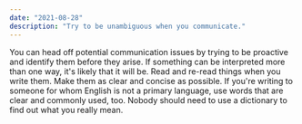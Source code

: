 ```yaml
---
date: "2021-08-28"
description: "Try to be unambiguous when you communicate."
---
```


You can head off potential communication issues by trying to be proactive and identify them before they arise. If something can be interpreted more than one way, it's likely that it will be. Read and re-read things when you write them. Make them as clear and concise as possible. If you're writing to someone for whom English is not a primary language, use words that are clear and commonly used, too. Nobody should need to use a dictionary to find out what you really mean.

